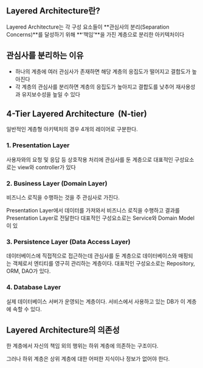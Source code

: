 ## Layered Architecture란?

Layered Architecture는 각 구성 요소들이 **관심사의 분리(Separation Concerns)**를 달성하기 위해 **‘책임’**을 가진 계층으로 분리한 아키텍처이다

## 관심사를 분리하는 이유

- 하나의 계층에 여러 관심사가 존재하면 해당 계층의 응집도가 떨어지고 결합도가 높아진다
- 각 계층의 관심사를 분리하면 계층의 응집도가 높아지고 결합도를 낮추어 재사용성과 유지보수성을 높일 수 있다

## 4-Tier Layered Architecture  **(N-tier)**

일반적인 계층형 아키텍처의 경우 4개의 레이어로 구분한다.

### 1. Presentation Layer

사용자와의 요청 및 응답 등 상호작용 처리에 관심사를 둔 계층으로 대표적인 구성요소로는 view와 controller가 있다

### 2. Business Layer (Domain Layer)

비즈니스 로직을 수행하는 것을 주 관심사로 가진다.

Presentation Layer에서 데이터를 가져와서 비즈니스 로직을 수행하고 결과를 Presentation Layer로 전달한다 대표적인 구성요소로는 Service와 Domain Model이 있

### 3. Persistence Layer (Data Access Layer)

데이터베이스에 직접적으로 접근하는데 관심사를 둔 계층으로 데이터베이스와 매핑되는 객체로서 엔티티를 영구히 관리하는 계층이다. 대표적인 구성요소로는 Repository, ORM, DAO가 있다.

### 4. Database Layer

실제 데이터베이스 서버가 운영되는 계층이다. 서비스에서 사용하고 있는 DB가 이 계층에 속할 수 있다.

## Layered Architecture의 의존성

한 계층에서 자신의 책임 외의 행위는 하위 계층에 의존하는 구조이다.

그러나 하위 계층은 상위 계층에 대한 어떠한 지식이나 정보가 없어야 한다.